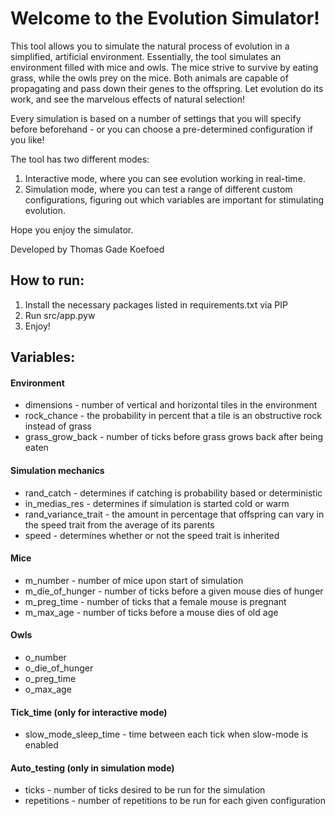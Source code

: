 # Welcome to the Evolution Simulator!
This tool allows you to simulate the natural process of evolution in a simplified, artificial environment. Essentially, the tool simulates an environment filled with mice and owls. The mice strive to survive by eating grass, while the owls prey on the mice. Both animals are capable of propagating and pass down their genes to the offspring. Let evolution do its work, and see the marvelous effects of natural selection!

Every simulation is based on a number of settings that you will specify before beforehand - or you can choose a pre-determined configuration if you like!

The tool has two different modes:
1. Interactive mode, where you can see evolution working in real-time.
2. Simulation mode, where you can test a range of different custom configurations, figuring out which variables are important for stimulating evolution. 

Hope you enjoy the simulator.

Developed by Thomas Gade Koefoed 

## How to run:
1. Install the necessary packages listed in requirements.txt via PIP
2. Run src/app.pyw
3. Enjoy!

## Variables:
#### Environment
* dimensions - number of vertical and horizontal tiles in the environment
* rock_chance - the probability in percent that a tile is an obstructive rock instead of grass
* grass_grow_back - number of ticks before grass grows back after being eaten

#### Simulation mechanics
* rand_catch - determines if catching is probability based or deterministic
* in_medias_res - determines if simulation is started cold or warm
* rand_variance_trait - the amount in percentage that offspring can vary in the speed trait from the average of its parents
* speed - determines whether or not the speed trait is inherited

#### Mice
* m_number - number of mice upon start of simulation
* m_die_of_hunger - number of ticks before a given mouse dies of hunger
* m_preg_time - number of ticks that a female mouse is pregnant
* m_max_age - number of ticks before a mouse dies of old age

#### Owls
* o_number
* o_die_of_hunger
* o_preg_time
* o_max_age

#### Tick_time (only for interactive mode)
* slow_mode_sleep_time - time between each tick when slow-mode is enabled

#### Auto_testing (only in simulation mode)
* ticks - number of ticks desired to be run for the simulation
* repetitions - number of repetitions to be run for each given configuration
